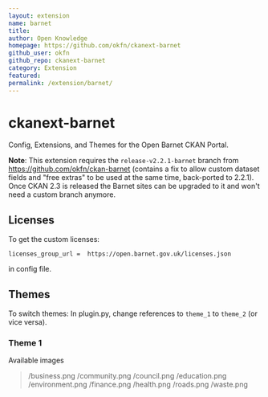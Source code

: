```yaml
---
layout: extension
name: barnet
title: 
author: Open Knowledge
homepage: https://github.com/okfn/ckanext-barnet
github_user: okfn
github_repo: ckanext-barnet
category: Extension
featured: 
permalink: /extension/barnet/
---
```



ckanext-barnet
==============

Config, Extensions, and Themes for the Open Barnet CKAN Portal.

**Note**: This extension requires the `release-v2.2.1-barnet` branch from
<https://github.com/okfn/ckan-barnet> (contains a fix to allow custom dataset
fields and "free extras" to be used at the same time, back-ported to 2.2.1).
Once CKAN 2.3 is released the Barnet sites can be upgraded to it and won't need
a custom branch anymore.

Licenses
--------

To get the custom licenses:

    licenses_group_url =  https://open.barnet.gov.uk/licenses.json

in config file.

Themes
------

To switch themes: In plugin.py, change references to `theme_1` to `theme_2` (or vice versa).

### Theme 1

Available images

> /business.png
> /community.png
> /council.png
> /education.png
> /environment.png
> /finance.png
> /health.png
> /roads.png
> /waste.png

